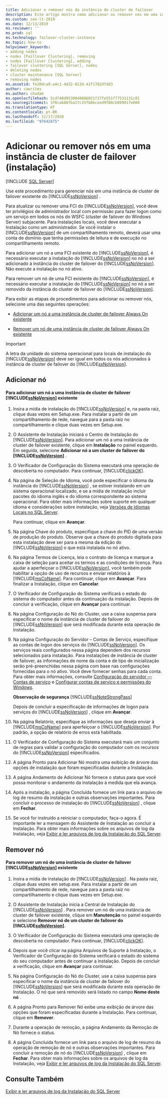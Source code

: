 ```yaml
---
title: Adicionar e remover nós da instância de cluster de failover
description: Este artigo mostra como adicionar ou remover nós em uma instância existente de cluster de failover Always On do SQL Server.
ms.custom: seo-lt-2019
ms.date: 12/13/2019
ms.reviewer: ''
ms.prod: sql
ms.technology: failover-cluster-instance
ms.topic: how-to
helpviewer_keywords:
- adding nodes
- nodes [Faillover Clustering], removing
- nodes [Faillover Clustering], adding
- failover clustering [SQL Server], nodes
- deleting nodes
- cluster maintenance [SQL Server]
- removing nodes
ms.assetid: fe20dca9-a4c1-4d32-813d-42f1782dfdd3
author: cawrites
ms.author: chadam
ms.openlocfilehash: 5cdf48d9530040886021f37fe551f77531131c81
ms.sourcegitcommit: 370cab80fba17c15fb0bceed9f80cb099017e000
ms.translationtype: HT
ms.contentlocale: pt-BR
ms.lasthandoff: 12/17/2020
ms.locfileid: "97642875"
---
```

# <a name="add-or-remove-nodes-in-a-failover-cluster-instance-setup"></a>Adicionar ou remover nós em uma instância de cluster de failover (instalação)

[!INCLUDE [SQL Server](../../../includes/applies-to-version/sqlserver.md)]

 Use este procedimento para gerenciar nós em uma instância de cluster de failover existente do [!INCLUDE[ssNoVersion](../../../includes/ssnoversion-md.md)] .  
  
 Para atualizar ou remover uma FCI do [!INCLUDE[ssNoVersion](../../../includes/ssnoversion-md.md)], você deve ter privilégios de administrador local com permissão para fazer logon como um serviço em todos os nós do WSFC (cluster de failover do Windows Server) subjacente. Para instalações locais, você deve executar a Instalação como um administrador. Se você instalar o [!INCLUDE[ssNoVersion](../../../includes/ssnoversion-md.md)] de um compartilhamento remoto, deverá usar uma conta de domínio que tenha permissões de leitura e de execução no compartilhamento remoto.  
  
 Para adicionar um nó a uma FCI existente do [!INCLUDE[ssNoVersion](../../../includes/ssnoversion-md.md)], é necessário executar a instalação do [!INCLUDE[ssNoVersion](../../../includes/ssnoversion-md.md)] no nó a ser adicionado à instância do cluster de failover do [!INCLUDE[ssNoVersion](../../../includes/ssnoversion-md.md)]. Não execute a instalação no nó ativo.  
  
 Para remover um nó de uma FCI existente do [!INCLUDE[ssNoVersion](../../../includes/ssnoversion-md.md)], é necessário executar a instalação do [!INCLUDE[ssNoVersion](../../../includes/ssnoversion-md.md)] no nó a ser removido da instância do cluster de failover do [!INCLUDE[ssNoVersion](../../../includes/ssnoversion-md.md)].  
  
 Para exibir as etapas de procedimentos para adicionar ou remover nós, selecione uma das seguintes operações:  
  
-   [Adicionar um nó a uma instância de cluster de failover Always On existente](#Add)  
  
-   [Remover um nó de uma instância de cluster de failover Always On existente](#Remove)  
  
> [!IMPORTANT]  
>  A letra da unidade do sistema operacional para locais de instalação do [!INCLUDE[ssNoVersion](../../../includes/ssnoversion-md.md)] deve ser igual em todos os nós adicionados à instância de cluster de failover do [!INCLUDE[ssNoVersion](../../../includes/ssnoversion-md.md)].  
  
##  <a name="add-node"></a><a name="Add"></a> Adicionar nó  
  
#### <a name="to-add-a-node-to-an-existing-ssnoversion-failover-cluster-instance"></a>Para adicionar um nó a uma instância de cluster de failover [!INCLUDE[ssNoVersion](../../../includes/ssnoversion-md.md)] existente  
  
1.  Insira a mídia de instalação do [!INCLUDE[ssNoVersion](../../../includes/ssnoversion-md.md)] e, na pasta raiz, clique duas vezes em Setup.exe. Para instalar a partir de um compartilhamento de rede, navegue para a pasta raiz no compartilhamento e clique duas vezes em Setup.exe.  
  
2.  O Assistente de Instalação iniciará o Centro de Instalação do [!INCLUDE[ssNoVersion](../../../includes/ssnoversion-md.md)]. Para adicionar um nó a uma instância de cluster de failover existente, clique em **Instalação** no painel esquerdo. Em seguida, selecione **Adicionar nó a um cluster de failover do [!INCLUDE[ssNoVersion](../../../includes/ssnoversion-md.md)]** .  
  
3.  O Verificador de Configuração do Sistema executará uma operação de descoberta no computador. Para continuar, [!INCLUDE[clickOK](../../../includes/clickok-md.md)].  
  
4.  Na página de Seleção de Idioma, você pode especificar o idioma da instância do [!INCLUDE[ssNoVersion](../../../includes/ssnoversion-md.md)] , se estiver instalando em um sistema operacional localizado, e se a mídia de instalação incluir pacotes do idioma inglês e do idioma correspondente ao sistema operacional. Para obter mais informações sobre suporte em qualquer idioma e considerações sobre instalação, veja [Versões de Idiomas Locais no SQL Server](../../../sql-server/install/local-language-versions-in-sql-server.md).  
  
     Para continuar, clique em **Avançar**.  
  
5.  Na página Chave do produto, especifique a chave do PID de uma versão de produção do produto. Observe que a chave do produto digitada para esta instalação deve ser para a mesma da edição do [!INCLUDE[ssNoVersion](../../../includes/ssnoversion-md.md)] o que está instalada no nó ativo.  
  
6.  Na página Termos de Licença, leia o contrato de licença e marque a caixa de seleção para aceitar os termos e as condições de licença. Para ajudar a aperfeiçoar o [!INCLUDE[ssNoVersion](../../../includes/ssnoversion-md.md)], você também pode habilitar a opção de uso de recursos e enviar relatórios à [!INCLUDE[msCoName](../../../includes/msconame-md.md)]. Para continuar, clique em **Avançar**. Para finalizar a Instalação, clique em **Cancelar**.  
  
7.  O Verificador de Configuração do Sistema verificará o estado do sistema do computador antes da continuação da instalação. Depois de concluir a verificação, clique em **Avançar** para continuar.  
  
8.  Na página Configuração do Nó do Cluster, use a caixa suspensa para especificar o nome da instância de cluster de failover do [!INCLUDE[ssNoVersion](../../../includes/ssnoversion-md.md)] que será modificada durante esta operação de Instalação.  
  
9. Na página Configuração do Servidor – Contas de Serviço, especifique as contas de logon dos serviços do [!INCLUDE[ssNoVersion](../../../includes/ssnoversion-md.md)]. Os serviços reais configurados nessa página dependem dos recursos selecionados para instalação. Para instalações de instância de cluster de failover, as informações de nome da conta e de tipo de inicialização serão pré-preenchidas nessa página com base nas configurações fornecidas para o nó ativo. Você deve fornecer senhas para cada conta. Para obter mais informações, consulte [Configuração do servidor — Contas de serviço](../../../database-engine/install-windows/install-sql-server.md) e [Configurar contas de serviço e permissões do Windows](../../../database-engine/configure-windows/configure-windows-service-accounts-and-permissions.md).  
  
     **Observação de segurança** [!INCLUDE[ssNoteStrongPass](../../../includes/ssnotestrongpass-md.md)]  
  
     Depois de concluir a especificação de informações de logon para serviços do [!INCLUDE[ssNoVersion](../../../includes/ssnoversion-md.md)] , clique em **Avançar**.  
  
10. Na página Relatório, especifique as informações que deseja enviar à [!INCLUDE[msCoName](../../../includes/msconame-md.md)] para aperfeiçoar o [!INCLUDE[ssNoVersion](../../../includes/ssnoversion-md.md)]. Por padrão, a opção de relatório de erros está habilitada.  
  
11. O Verificador de Configuração do Sistema executará mais um conjunto de regras para validar a configuração do computador com os recursos do [!INCLUDE[ssNoVersion](../../../includes/ssnoversion-md.md)] especificados.  
  
12. A página Pronto para Adicionar Nó mostra uma exibição de árvore das opções de instalação que foram especificadas durante a Instalação.  
  
13. A página Andamento de Adicionar Nó fornece o status para que você possa monitorar o andamento da instalação à medida que ela avança.  
  
14. Após a instalação, a página Concluída fornece um link para o arquivo de log de resumo da instalação e outras observações importantes. Para concluir o processo de instalação do [!INCLUDE[ssNoVersion](../../../includes/ssnoversion-md.md)] , clique em **Fechar**.  
  
15. Se você for instruído a reiniciar o computador, faça-o agora. É importante ler a mensagem do Assistente de Instalação ao concluir a Instalação. Para obter mais informações sobre os arquivos de log da Instalação, veja [Exibir e ler arquivos de log da Instalação do SQL Server](../../../database-engine/install-windows/view-and-read-sql-server-setup-log-files.md).  
  
##  <a name="remove-node"></a><a name="Remove"></a> Remover nó  
  
#### <a name="to-remove-a-node-from-an-existing-ssnoversion-failover-cluster-instance"></a>Para remover um nó de uma instância de cluster de failover [!INCLUDE[ssNoVersion](../../../includes/ssnoversion-md.md)] existente  
  
1.  Insira a mídia de instalação do [!INCLUDE[ssNoVersion](../../../includes/ssnoversion-md.md)] . Na pasta raiz, clique duas vezes em setup.exe. Para instalar a partir de um compartilhamento de rede, navegue para a pasta raiz no compartilhamento e clique duas vezes em Setup.exe.  
  
2.  O Assistente de Instalação inicia a Central de Instalação do [!INCLUDE[ssNoVersion](../../../includes/ssnoversion-md.md)] . Para remover um nó de uma instância de cluster de failover existente, clique em **Manutenção** no painel esquerdo e selecione **Remover nó de um cluster de failover do [!INCLUDE[ssNoVersion](../../../includes/ssnoversion-md.md)]**.  
  
3.  O Verificador de Configuração do Sistema executará uma operação de descoberta no computador. Para continuar, [!INCLUDE[clickOK](../../../includes/clickok-md.md)].  
  
4.  Depois que você clicar na página Arquivos de Suporte à Instalação, o Verificador de Configuração do Sistema verificará o estado do sistema do seu computador antes de continuar a instalação. Depois de concluir a verificação, clique em **Avançar** para continuar.  
  
5.  Na página Configuração do Nó do Cluster, use a caixa suspensa para especificar o nome da instância de cluster de failover do [!INCLUDE[ssNoVersion](../../../includes/ssnoversion-md.md)] que será modificada durante esta operação de Instalação. O nó que será removido será listado no campo **Nome deste nó** .  
  
6.  A página Pronto para Remover Nó exibe uma exibição de árvore das opções que foram especificadas durante a Instalação. Para continuar, clique em **Remover**.  
  
7.  Durante a operação de remoção, a página Andamento da Remoção de Nó fornece o status.  
  
8.  A página Concluída fornece um link para o arquivo de log de resumo da operação de remoção de nó e outras observações importantes. Para concluir a remoção de nó do [!INCLUDE[ssNoVersion](../../../includes/ssnoversion-md.md)] , clique em **Fechar**. Para obter mais informações sobre os arquivos de log da Instalação, veja [Exibir e ler arquivos de log da Instalação do SQL Server](../../../database-engine/install-windows/view-and-read-sql-server-setup-log-files.md).  
  
## <a name="see-also"></a>Consulte Também  
 [Exibir e ler arquivos de log da Instalação do SQL Server](../../../database-engine/install-windows/view-and-read-sql-server-setup-log-files.md)  
  
